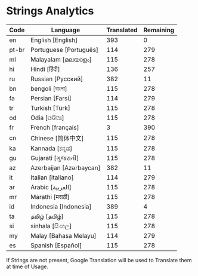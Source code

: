 # Strings Analytics


| Code | Language | Translated | Remaining |
|----|-------|-------|---|
| en | English [English] | 393 | 0 |
| pt-br | Portuguese [Português] | 114 | 279 |
| ml | Malayalam [മലയാളം] | 115 | 278 |
| hi | Hindi [हिंदी] | 136 | 257 |
| ru | Russian [Русский] | 382 | 11 |
| bn | bengoli [বাংলা] | 115 | 278 |
| fa | Persian [Farsi] | 114 | 279 |
| tr | Turkish [Türk] | 115 | 278 |
| od | Odia [ଓଡିଆ] | 115 | 278 |
| fr | French [français] | 3 | 390 |
| cn | Chinese [简体中文] | 115 | 278 |
| ka | Kannada [ಕನ್ನಡ] | 115 | 278 |
| gu | Gujarati [ગુજરાતી] | 115 | 278 |
| az | Azerbaijan [Azərbaycan] | 382 | 11 |
| it | Italian [italiano] | 114 | 279 |
| ar | Arabic [العربية] | 115 | 278 |
| mr | Marathi [मराठी] | 115 | 278 |
| id | Indonesia [Indonesia] | 389 | 4 |
| ta | தமிழ் [தமிழ்] | 115 | 278 |
| si | sinhala [සිංහල] | 115 | 278 |
| my | Malay [Bahasa Melayu] | 114 | 279 |
| es | Spanish [Español] | 115 | 278 |


If Strings are not present, Google Translation will be used to Translate them at time of Usage.